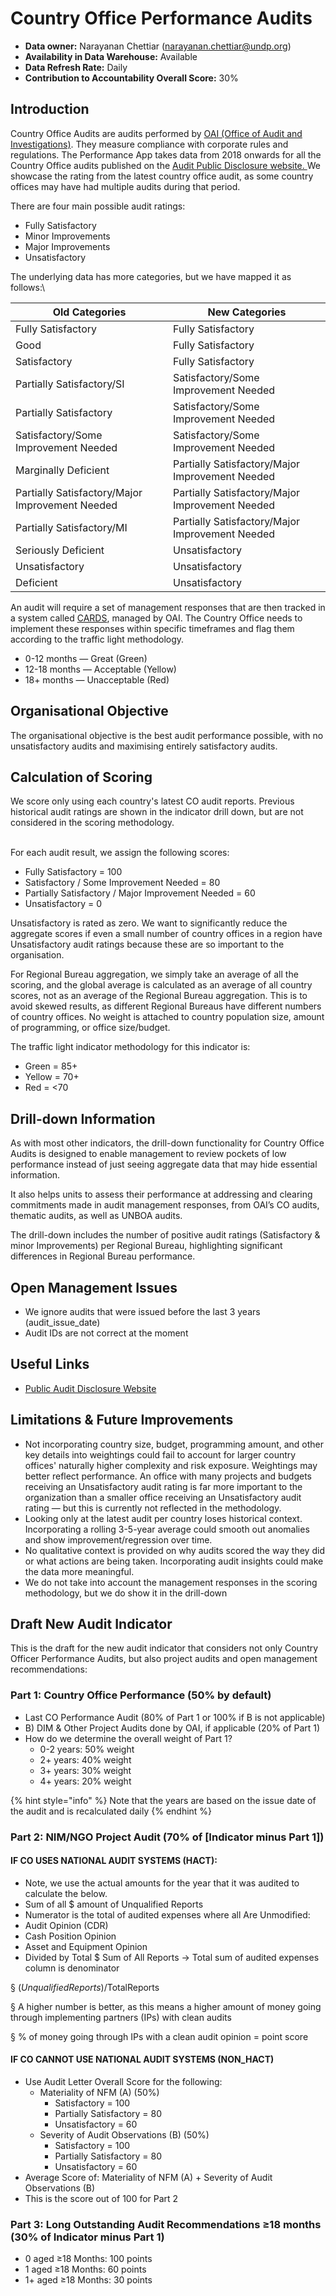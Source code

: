 # Country Office Performance Audits

* **Data owner:** Narayanan Chettiar ([narayanan.chettiar@undp.org](mailto:narayanan.chettiar@undp.org))
* **Availability in Data Warehouse:** Available
* **Data Refresh Rate:** Daily
* **Contribution to Accountability Overall Score:** 30%

## Introduction

Country Office Audits are audits performed by [OAI (Office of Audit and Investigations)](https://www.undp.org/accountability/audit-and-investigations). They measure compliance with corporate rules and regulations. The Performance App takes data from 2018 onwards for all the Country Office audits published on the [Audit Public Disclosure website. ](https://audit-public-disclosure.undp.org/)We showcase the rating from the latest country office audit, as some country offices may have had multiple audits during that period.

There are four main possible audit ratings:

* Fully Satisfactory
* Minor Improvements
* Major Improvements
* Unsatisfactory

The underlying data has more categories, but we have mapped it as follows:\\

| Old Categories                                  | New Categories                                  |
| ----------------------------------------------- | ----------------------------------------------- |
| Fully Satisfactory                              | Fully Satisfactory                              |
| Good                                            | Fully Satisfactory                              |
| Satisfactory                                    | Fully Satisfactory                              |
| Partially Satisfactory/SI                       | Satisfactory/Some Improvement Needed            |
| Partially Satisfactory                          | Satisfactory/Some Improvement Needed            |
| Satisfactory/Some Improvement Needed            | Satisfactory/Some Improvement Needed            |
| Marginally Deficient                            | Partially Satisfactory/Major Improvement Needed |
| Partially Satisfactory/Major Improvement Needed | Partially Satisfactory/Major Improvement Needed |
| Partially Satisfactory/MI                       | Partially Satisfactory/Major Improvement Needed |
| Seriously Deficient                             | Unsatisfactory                                  |
| Unsatisfactory                                  | Unsatisfactory                                  |
| Deficient                                       | Unsatisfactory                                  |

An audit will require a set of management responses that are then tracked in a system called [CARDS](https://cards.undp.org/), managed by OAI. The Country Office needs to implement these responses within specific timeframes and flag them according to the traffic light methodology.

* 0-12 months — Great (Green)
* 12-18 months — Acceptable (Yellow)
* 18+ months — Unacceptable (Red)

## Organisational Objective

The organisational objective is the best audit performance possible, with no unsatisfactory audits and maximising entirely satisfactory audits.

## Calculation of Scoring

We score only using each country's latest CO audit reports. Previous historical audit ratings are shown in the indicator drill down, but are not considered in the scoring methodology.

\
For each audit result, we assign the following scores:

* Fully Satisfactory = 100
* Satisfactory / Some Improvement Needed = 80
* Partially Satisfactory / Major Improvement Needed = 60
* Unsatisfactory = 0

Unsatisfactory is rated as zero. We want to significantly reduce the aggregate scores if even a small number of country offices in a region have Unsatisfactory audit ratings because these are so important to the organisation.

For Regional Bureau aggregation, we simply take an average of all the scoring, and the global average is calculated as an average of all country scores, not as an average of the Regional Bureau aggregation. This is to avoid skewed results, as different Regional Bureaus have different numbers of country offices. No weight is attached to country population size, amount of programming, or office size/budget.

The traffic light indicator methodology for this indicator is:

* Green = 85+
* Yellow = 70+
* Red = <70

## Drill-down Information

As with most other indicators, the drill-down functionality for Country Office Audits is designed to enable management to review pockets of low performance instead of just seeing aggregate data that may hide essential information.

It also helps units to assess their performance at addressing and clearing commitments made in audit management responses, from OAI’s CO audits, thematic audits, as well as UNBOA audits.

The drill-down includes the number of positive audit ratings (Satisfactory & minor Improvements) per Regional Bureau, highlighting significant differences in Regional Bureau performance.

## Open Management Issues

* We ignore audits that were issued before the last 3 years (audit\_issue\_date)
* Audit IDs are not correct at the moment

## Useful Links

* [Public Audit Disclosure Website](https://audit-public-disclosure.undp.org/)

## Limitations & Future Improvements

* Not incorporating country size, budget, programming amount, and other key details into weightings could fail to account for larger country offices' naturally higher complexity and risk exposure. Weightings may better reflect performance. An office with many projects and budgets receiving an Unsatisfactory audit rating is far more important to the organization than a smaller office receiving an Unsatisfactory audit rating — but this is currently not reflected in the methodology.
* Looking only at the latest audit per country loses historical context. Incorporating a rolling 3-5-year average could smooth out anomalies and show improvement/regression over time.
* No qualitative context is provided on why audits scored the way they did or what actions are being taken. Incorporating audit insights could make the data more meaningful.
* We do not take into account the management responses in the scoring methodology, but we do show it in the drill-down

## Draft New Audit Indicator

This is the draft for the new audit indicator that considers not only Country Officer Performance Audits, but also project audits and open management recommendations:

### Part 1: Country Office Performance (50% by default)

* Last CO Performance Audit (80% of Part 1 or 100% if B is not applicable)&#x20;
* B) DIM & Other Project Audits done by OAI, if applicable (20% of Part 1)&#x20;
* &#x20;How do we determine the overall weight of Part 1?&#x20;
  * 0-2 years: 50% weight&#x20;
  * 2+ years: 40% weight&#x20;
  * 3+ years: 30% weight&#x20;
  * 4+ years: 20% weight&#x20;

{% hint style="info" %}
Note that the years are based on the issue date of the audit and is recalculated daily
{% endhint %}

### Part 2: NIM/NGO Project Audit (70% of \[Indicator minus Part 1])

#### IF CO USES NATIONAL AUDIT SYSTEMS (HACT):

* Note, we use the actual amounts for the year that it was audited to calculate the below.
* Sum of all $ amount of Unqualified Reports
* Numerator is the total of audited expenses where all Are Unmodified:
* Audit Opinion (CDR)
* Cash Position Opinion
* Asset and Equipment Opinion
* Divided by Total $ Sum of All Reports -> Total sum of audited expenses column is denominator

§  ($UnqualifiedReports)/$TotalReports

§  A higher number is better,  as this means a higher amount of money going through implementing partners (IPs) with clean audits

§  % of money going through IPs with a clean audit opinion = point score

#### IF CO CANNOT USE NATIONAL AUDIT SYSTEMS (NON\_HACT)

* Use Audit Letter Overall Score for the following:
  * Materiality of NFM (A) (50%)
    * Satisfactory = 100
    * Partially Satisfactory = 80
    * Unsatisfactory = 60
  * Severity of Audit Observations (B) (50%)
    * Satisfactory = 100
    * Partially Satisfactory = 80
    * Unsatisfactory = 60
* Average Score of: Materiality of NFM (A) + Severity of Audit Observations (B)
* This is the score out of 100 for Part 2

### Part 3: Long Outstanding Audit Recommendations ≥18 months (30% of Indicator minus Part 1)

* 0 aged ≥18 Months: 100  points
* &#x20;1  aged ≥18 Months: 60 points
* 1+ aged ≥18 Months: 30 points
